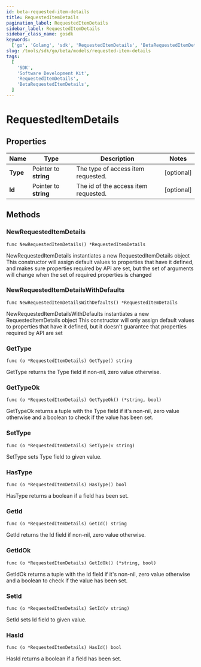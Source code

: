 ```yaml
---
id: beta-requested-item-details
title: RequestedItemDetails
pagination_label: RequestedItemDetails
sidebar_label: RequestedItemDetails
sidebar_class_name: gosdk
keywords:
  ['go', 'Golang', 'sdk', 'RequestedItemDetails', 'BetaRequestedItemDetails']
slug: /tools/sdk/go/beta/models/requested-item-details
tags:
  [
    'SDK',
    'Software Development Kit',
    'RequestedItemDetails',
    'BetaRequestedItemDetails',
  ]
---
```


# RequestedItemDetails

## Properties

| Name | Type | Description | Notes |
| --- | --- | --- | --- |
| **Type** | Pointer to **string** | The type of access item requested. | [optional] |
| **Id** | Pointer to **string** | The id of the access item requested. | [optional] |

## Methods

### NewRequestedItemDetails

`func NewRequestedItemDetails() *RequestedItemDetails`

NewRequestedItemDetails instantiates a new RequestedItemDetails object This constructor will assign default values to properties that have it defined, and makes sure properties required by API are set, but the set of arguments will change when the set of required properties is changed

### NewRequestedItemDetailsWithDefaults

`func NewRequestedItemDetailsWithDefaults() *RequestedItemDetails`

NewRequestedItemDetailsWithDefaults instantiates a new RequestedItemDetails object This constructor will only assign default values to properties that have it defined, but it doesn't guarantee that properties required by API are set

### GetType

`func (o *RequestedItemDetails) GetType() string`

GetType returns the Type field if non-nil, zero value otherwise.

### GetTypeOk

`func (o *RequestedItemDetails) GetTypeOk() (*string, bool)`

GetTypeOk returns a tuple with the Type field if it's non-nil, zero value otherwise and a boolean to check if the value has been set.

### SetType

`func (o *RequestedItemDetails) SetType(v string)`

SetType sets Type field to given value.

### HasType

`func (o *RequestedItemDetails) HasType() bool`

HasType returns a boolean if a field has been set.

### GetId

`func (o *RequestedItemDetails) GetId() string`

GetId returns the Id field if non-nil, zero value otherwise.

### GetIdOk

`func (o *RequestedItemDetails) GetIdOk() (*string, bool)`

GetIdOk returns a tuple with the Id field if it's non-nil, zero value otherwise and a boolean to check if the value has been set.

### SetId

`func (o *RequestedItemDetails) SetId(v string)`

SetId sets Id field to given value.

### HasId

`func (o *RequestedItemDetails) HasId() bool`

HasId returns a boolean if a field has been set.
